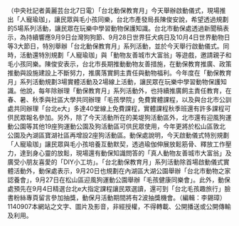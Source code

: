 （中央社記者黃麗芸台北7日電）「台北動保教育月」今天舉辦啟動儀式，現場推出「人寵瑜珈」，讓民眾與毛小孩同樂，台北市產發局長陳俊安說，希望透過規劃的5場系列活動，讓民眾在玩樂中學習動物保護知識。台北市動保處透過新聞稿表示，為持續響應9月9日台灣狗狗節、9月28日世界狂犬病日及10月4日世界動物日等3大節日，特別舉辦「台北動保教育月」系列活動，並於今天舉行啟動儀式。同時，活動還特別規劃「人寵瑜珈」與「動物友善城市大富翁」等遊戲，邀請親子和毛小孩同樂。陳俊安表示，台北市長期推動動物友善措施，在動保教育推廣、政策推動與設施建設上不斷努力，推廣落實飼主責任與動物福利。今年度在「動保教育月」系列活動規劃3場實體活動及2場線上活動，讓民眾在玩樂中學習動物保護知識。他說，每年除辦理「動保教育月」系列活動外，也持續推廣飼主責任教育，在春、暑、秋季與社區大學共同辦理「毛孩學院」免費實體課程，以及與台北市公訓處共同辦理「台北e大」多達40堂線上免費課程，實體課程秋季班還有許多課程可供民眾報名參加。另外，除了今天活動所在的美堤狗活動區外，北市還有迎風狗運動公園等其他19座狗運動公園及狗活動區可供民眾使用，今年更將於松山區敦北公園及內湖區寶湖社區再增設2座狗活動區。動保處說明，今天啟動儀式特別規劃「人寵瑜珈」讓民眾與毛小孩培養互動默契，透過瑜伽伸展放鬆筋骨、釋放工作壓力，達到身心靈的放鬆，現場還有動保知識問答的「真人動物友善城市大富翁」及廣受小朋友喜愛的「DIY小工坊」。「台北動保教育月」系列活動除首場啟動儀式實體活動外，動保處表示，9月20日也規劃在內湖區大湖公園舉辦「台北市動物之家認養會」，9月27日在松山區迎風狗運動公園舉辦「毛孩健康同樂會」。此外，動保處預先在9月4日精選台北e大指定課程讓民眾選讀，還可到「台北毛孩趣旅行」臉書粉絲專頁留言參加抽獎，動保月活動期間將有2波抽獎機會。（編輯：李錫璋）1140907本網站之文字、圖片及影音，非經授權，不得轉載、公開播送或公開傳輸及利用。